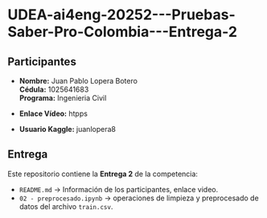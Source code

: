 # UDEA-ai4eng-20252---Pruebas-Saber-Pro-Colombia---Entrega-2

## Participantes
- **Nombre:** Juan Pablo Lopera Botero  
  **Cédula:** 1025641683  
  **Programa:** Ingenieria Civil

- **Enlace Vídeo:** htpps
- **Usuario Kaggle:** juanlopera8


## Entrega
Este repositorio contiene la **Entrega 2** de la competencia:
- `README.md` → Información de los participantes, enlace video.
- `02 - preprocesado.ipynb` → operaciones de limpieza y preprocesado de datos del archivo `train.csv`.









